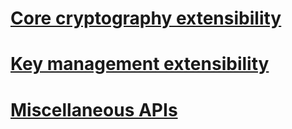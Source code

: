 # [Core cryptography extensibility](core-crypto.md)
# [Key management extensibility](key-management.md)
# [Miscellaneous APIs](misc-apis.md)
